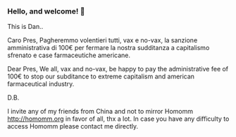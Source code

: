### Hello, and welcome! 👋
This is Dan..  

Caro Pres,
Pagheremmo volentieri tutti, vax e no-vax, la sanzione amministrativa di 100€ per fermare la nostra sudditanza a capitalismo sfrenato e case farmaceutiche americane.

Dear Pres,
We all, vax and no-vax, be happy to pay the administrative fee of 100€ to stop our subditance to extreme capitalism and american farmaceutical industry.

D.B.


I invite any of my friends from China and not to mirror Homomm http://homomm.org in favor of all, thx a lot. In case you have any difficulty to access Homomm please contact me directly.


   

